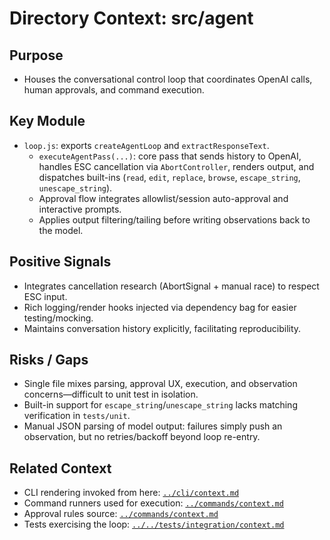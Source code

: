 # Directory Context: src/agent

## Purpose

- Houses the conversational control loop that coordinates OpenAI calls, human approvals, and command execution.

## Key Module

- `loop.js`: exports `createAgentLoop` and `extractResponseText`.
  - `executeAgentPass(...)`: core pass that sends history to OpenAI, handles ESC cancellation via `AbortController`, renders output, and dispatches built-ins (`read`, `edit`, `replace`, `browse`, `escape_string`, `unescape_string`).
  - Approval flow integrates allowlist/session auto-approval and interactive prompts.
  - Applies output filtering/tailing before writing observations back to the model.

## Positive Signals

- Integrates cancellation research (AbortSignal + manual race) to respect ESC input.
- Rich logging/render hooks injected via dependency bag for easier testing/mocking.
- Maintains conversation history explicitly, facilitating reproducibility.

## Risks / Gaps

- Single file mixes parsing, approval UX, execution, and observation concerns—difficult to unit test in isolation.
- Built-in support for `escape_string`/`unescape_string` lacks matching verification in `tests/unit`.
- Manual JSON parsing of model output: failures simply push an observation, but no retries/backoff beyond loop re-entry.

## Related Context

- CLI rendering invoked from here: [`../cli/context.md`](../cli/context.md)
- Command runners used for execution: [`../commands/context.md`](../commands/context.md)
- Approval rules source: [`../commands/context.md`](../commands/context.md)
- Tests exercising the loop: [`../../tests/integration/context.md`](../../tests/integration/context.md)
